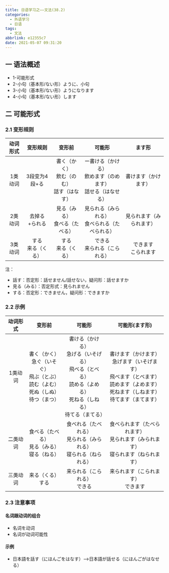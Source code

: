 ```yaml
---
title: 日语学习之——文法(38.2)
categories:
  - 外语学习
  - 日语
tags:
  - 文法
abbrlink: e12355c7
date: 2021-05-07 09:31:20
---
```

## 一 语法概述

* 1-可能形式
* 2-小句（基本形/ない形）ように、小句
* 3-小句（基本形/ない形）ようになります
* 4-小句（基本形/ない形）します

<!--more-->

## 二 可能形式

### 2.1 变形规则

| 动词形式 |       变形规则       |                     变形前                     |                            可能形                            |          ます形          |
| :------: | :------------------: | :--------------------------------------------: | :----------------------------------------------------------: | :----------------------: |
| 1类动词  |    3段变为4段+る     | 書く（かく）<br>飲む（のむ）<br>話す（はなす） | ー書ける（かける）<br>飲めます（のめます）<br>話せる（はなせる） |   書けます（かけます）   |
| 2类动词  |    去掉る+られる     |        見る（みる）<br>食べる（たべる）        |       見られる（みられる）<br>食べられる（たべられる）       | 見られます（みられます） |
| 3类动词  | する<br>来る（くる） |              する<br>来る（くる）              |                できる<br>来られる（こられる）                |  できます<br>こられます  |

注：

* 話す：否定形：話せません/話せない，疑问形：話せますか
* 見る（みる）：否定形式：見られません
* する：否定形：できません，疑问形：できますか

### 2.2 示例

| 动词形式 |                            变形前                            |                            可能形                            |                        可能形(ます形)                        |
| :------: | :----------------------------------------------------------: | :----------------------------------------------------------: | :----------------------------------------------------------: |
| 1类动词  | 書く（かく）<br>急ぐ（いそぐ）<br/>飛ぶ（とぶ）<br>読む（よむ）<br>死ぬ（しぬ）<br>待つ（まつ） | 書ける（かける）<br>急げる（いそげる）<br/>飛べる（とべる）<br>読める（よめる）<br>死ねる（しねる）<br>待てる（まてる） | 書けます（かけます）<br>急げます（いそげます）<br/>飛べます（とべます）<br>読めます（よめます）<br>死ねます（しねます）<br>待てます（まてます） |
| 二类动词 |   食べる（たべる）<br/>見る（みる）<br/>寝る（ねる）<br/>    | 食べれる（たべれる）<br/>見られる（みられる）<br/>寝られる（ねられる）<br/> | 食べられます（たべられます）<br/>見られます（みられます）<br/>寝られます（ねられます）<br/> |
| 三类动词 |                    来る（くる）<br/>する                     |               来られる（こられる）<br/>できる                |            来られます（こられます）<br/>できます             |

### 2.3 注意事项

#### 名词跟动词的组合

* 名词を动词
* 名词が动词可能性

#### 示例

* 日本語を話す（にほんごをはなす）——>日本語が話せる（にほんごがはなせる）